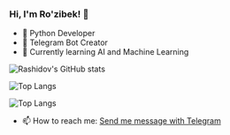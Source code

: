 ### Hi, I'm Ro'zibek! 👋
- 🐍 Python Developer
- 🤖 Telegram Bot Creator
- 🌱 Currently learning AI and Machine Learning
  
![Rashidov's GitHub stats](https://github-readme-stats.vercel.app/api?username=rashidovdev1&show_icons=true&theme=tokyonight&card_width=600)

![Top Langs](https://github-readme-stats.vercel.app/api/top-langs/?username=rashidovdev1&layout=compact&theme=tokyonight&card_width=600&langs_count=6)

![Top Langs](https://github-readme-stats.vercel.app/api/top-langs/?username=rashidovdev1&layout=donut&theme=gruvbox)

- 📫 How to reach me: <a href="https://t.me/tezzro">Send me message with Telegram </a> 
